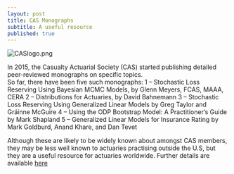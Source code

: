 ```yaml
---
layout: post
title: CAS Monographs
subtitle: A useful resource
published: true
---
```


![CASlogo.png]({{site.baseurl}}/img/CASlogo.png)

In 2015, the Casualty Actuarial Society (CAS) started publishing detailed peer-reviewed monographs on specific topics.  
So far, there have been five such monographs:
1 – Stochastic Loss Reserving Using Bayesian MCMC Models, by Glenn Meyers, FCAS, MAAA, CERA
2 – Distributions for Actuaries, by David Bahnemann 
3 – Stochastic Loss Reserving Using Generalized Linear Models by Greg Taylor and Gráinne McGuire
4 – Using the ODP Bootstrap Model: A Practitioner’s Guide by Mark Shapland
5 – Generalized Linear Models for Insurance Rating by Mark Goldburd, Anand Khare, and Dan Tevet

Although these are likely to be widely known about amongst CAS members, they may be less well known to actuaries practising outside the U.S, but they are a useful resource for actuaries worldwide.  Further details are available [here](http://www.casact.org/pubs/index.cfm?fa=monographs)
